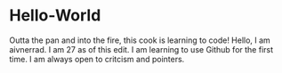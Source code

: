 # Hello-World
Outta the pan and into the fire, this cook is learning to code!
Hello, I am aivnerrad. I am 27 as of this edit. I am learning to use Github for the first time.
I am always open to critcism and pointers.
